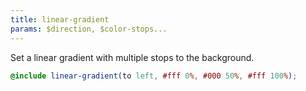 ```yaml
---
title: linear-gradient
params: $direction, $color-stops...
---
```


Set a linear gradient with multiple stops to the background.

```scss
@include linear-gradient(to left, #fff 0%, #000 50%, #fff 100%);
```
